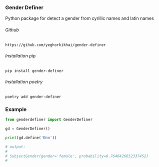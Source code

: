 ### Gender Definer

Python package for detect a gender from cyrillic names and latin names

###### Github
```
https://gihub.com/yeghorkikhai/gender-definer
```

###### Installation pip
```
pip install gender-definer
```

###### Installation poetry
```
poetry add gender-definer
```

### Example

```python
from genderdefiner import GenderDefiner

gd = GenderDefiner()

print(gd.define('Юля'))

# output:
#
# SubjectGender(gender='female', probability=0.7646426652337452)
#
```
